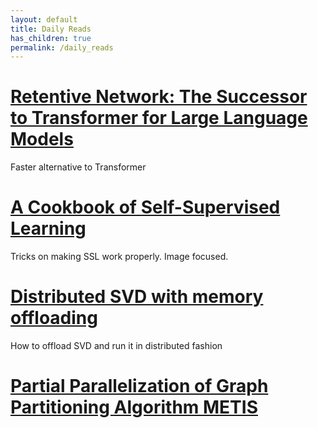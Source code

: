 ```yaml
---
layout: default
title: Daily Reads
has_children: true
permalink: /daily_reads
---
```



# [Retentive Network: The Successor to Transformer for Large Language Models](https://github.com/microsoft/unilm/tree/master/retnet)
Faster alternative to Transformer


# [A Cookbook of Self-Supervised Learning](https://arxiv.org/abs/2304.12210)
Tricks on making SSL work properly. Image focused.

# [Distributed SVD with memory offloading](https://arxiv.org/abs/2208.08410.pdf)
How to offload SVD and run it in distributed fashion

# [Partial Parallelization of Graph Partitioning Algorithm METIS](http://courses.csail.mit.edu/6.895/fall03/projects/papers/kasheff.pdf)